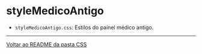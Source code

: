 # styleMedicoAntigo

- `styleMedicoAntigo.css`: Estilos do painel médico antigo.

---

[Voltar ao README da pasta CSS](../README.md)
